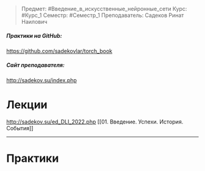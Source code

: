 > Предмет: #Введение_в_искусственные_нейронные_сети
> Курс: #Курс_1
> Семестр: #Семестр_1
> Преподаватель: Садеков Ринат Наилович

##### Практики на GitHub:
https://github.com/sadekovlar/torch_book

##### Сайт преподавателя:
http://sadekov.su/index.php



# Лекции
http://sadekov.su/ed_DLI_2022.php
[[01. Введение. Успехи. История. События]]

---
# Практики